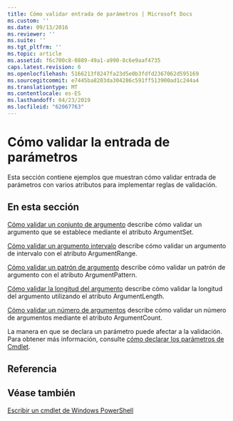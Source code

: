 ```yaml
---
title: Cómo validar entrada de parámetros | Microsoft Docs
ms.custom: ''
ms.date: 09/13/2016
ms.reviewer: ''
ms.suite: ''
ms.tgt_pltfrm: ''
ms.topic: article
ms.assetid: f6c700c8-0889-49a1-a990-8c6e9aaf4735
caps.latest.revision: 6
ms.openlocfilehash: 5166213f8247fa23d5e0b3fdfd2367062d595169
ms.sourcegitcommit: e7445ba8203da304286c591ff513900ad1c244a4
ms.translationtype: MT
ms.contentlocale: es-ES
ms.lasthandoff: 04/23/2019
ms.locfileid: "62067763"
---
```

# <a name="how-to-validate-parameter-input"></a>Cómo validar la entrada de parámetros

Esta sección contiene ejemplos que muestran cómo validar entrada de parámetros con varios atributos para implementar reglas de validación.

## <a name="in-this-section"></a>En esta sección

[Cómo validar un conjunto de argumento](./how-to-validate-an-argument-set.md) describe cómo validar un argumento que se establece mediante el atributo ArgumentSet.

[Cómo validar un argumento intervalo](./how-to-validate-an-argument-range.md) describe cómo validar un argumento de intervalo con el atributo ArgumentRange.

[Cómo validar un patrón de argumento](./how-to-validate-an-argument-pattern.md) describe cómo validar un patrón de argumento con el atributo ArgumentPattern.

[Cómo validar la longitud del argumento](./how-to-validate-the-argument-length.md) describe cómo validar la longitud del argumento utilizando el atributo ArgumentLength.

[Cómo validar un número de argumentos](./how-to-validate-an-argument-count.md) describe cómo validar un número de argumentos mediante el atributo ArgumentCount.

La manera en que se declara un parámetro puede afectar a la validación. Para obtener más información, consulte [cómo declarar los parámetros de Cmdlet](./how-to-declare-cmdlet-parameters.md).

## <a name="reference"></a>Referencia

## <a name="see-also"></a>Véase también

[Escribir un cmdlet de Windows PowerShell](./writing-a-windows-powershell-cmdlet.md)

